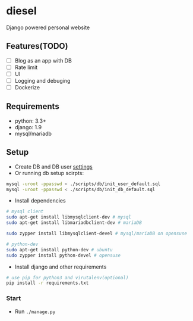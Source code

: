 # diesel
Django powered personal website

## Features(TODO)
* [ ] Blog as an app with DB
* [ ] Rate limit
* [ ] UI
* [ ] Logging and debuging
* [ ] Dockerize

## Requirements
* python: 3.3+
* django: 1.9
* mysql/mariadb

## Setup
* Create DB and DB user [settings](https://github.com/haocs/diesel/blob/master/diesel/settings.py)
* Or running db setup scirpts:
```bash
mysql -uroot -ppasswd < ./scripts/db/init_user_default.sql
mysql -uroot -ppasswd < ./scripts/db/init_db_default.sql
```
* Install dependencies
```bash
# mysql client
sudo apt-get install libmysqlclient-dev # mysql
sudo apt-get install libmariadbclient-dev # mariaDB

sudo zypper install libmysqlclient-devel # mysql/mariaDB on opensuse

# python-dev
sudo apt-get install python-dev # ubuntu
sudo zypper install python-devel # opensuse
```
* Install django and other requirements
```bash
# use pip for python3 and virutalenv(optional)
pip install -r requirements.txt
```

### Start
* Run `./manage.py`

